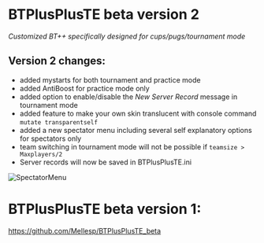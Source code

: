 # BTPlusPlusTE beta version 2
*Customized BT++ specifically designed for cups/pugs/tournament mode*
## Version 2 changes:
- added mystarts for both tournament and practice mode
- added AntiBoost for practice mode only
- added option to enable/disable the *New Server Record* message in tournament mode
- added feature to make your own skin translucent with console command `mutate transparentself`
- added a new spectator menu including several self explanatory options for spectators only
- team switching in tournament mode will not be possible if `teamsize > Maxplayers/2`
- Server records will now be saved in BTPlusPlusTE.ini

![SpectatorMenu](https://cdn.discordapp.com/attachments/710812298847060002/834525687141892126/unknown.png)



# BTPlusPlusTE beta version 1:
https://github.com/Mellesp/BTPlusPlusTE_beta
